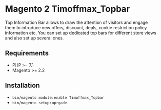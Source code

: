 # Magento 2 Timoffmax_Topbar

Top Information Bar allows to draw the attention of visitors and engage them to introduce new offers, discount, deals, cookie restriction policy information
etc.
You can set up dedicated top bars for different store views and also set up several ones.

## Requirements
- PHP >= 7.1
- Magento >= 2.2

## Installation
- `bin/magento module:enable Timoffmax_Topbar`
- `bin/magento setup:uprgade`
